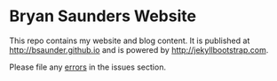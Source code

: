 # Bryan Saunders Website

This repo contains my website and blog content. It is published at <http://bsaunder.github.io> and is powered by <http://jekyllbootstrap.com>.

Please file any [errors](https://github.com/bsaunder/bsaunder.github.com) in the issues section.
